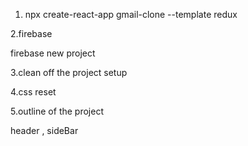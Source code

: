 1. npx create-react-app gmail-clone --template redux

2.firebase 

firebase new project

3.clean off the project setup

4.css reset 

5.outline of the project

header , sideBar

